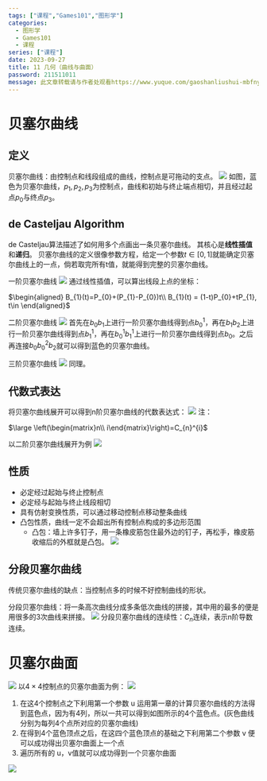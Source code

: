 ```yaml
---
tags: ["课程","Games101","图形学"]
categories:
  - 图形学
  - Games101
  - 课程
series: ["课程"]
date: 2023-09-27
title: 11 几何（曲线与曲面） 
password: 211511011
message: 此文章转载请与作者处观看https://www.yuque.com/gaoshanliushui-mbfny
---
```

# 贝塞尔曲线

## 定义

贝塞尔曲线：由控制点和线段组成的曲线，控制点是可拖动的支点。
![](/images/posts/1694856373751-c5c351cc-c0e7-4111-87c7-5170f1720957.png)
如图，蓝色为贝塞尔曲线，$p_{1},p_{2},p_{3}$为控制点，曲线和初始与终止端点相切，并且经过起点$p_{0}$与终点$p_{3}$。

## de Casteljau Algorithm

de Casteljau算法描述了如何用多个点画出一条贝塞尔曲线。
其核心是**线性插值**和**递归**。
贝塞尔曲线的定义很像参数方程，给定一个参数$t\in[0,1]$就能确定贝塞尔曲线上的一点，倘若取完所有t值，就能得到完整的贝塞尔曲线。

一阶贝塞尔曲线
![](/images/posts/1694856373757-67e8d3c8-a904-4595-82b2-22e24a0ebd98.png)
通过线性插值，可以算出线段上点的坐标：

$\begin{aligned}
B_{1}(t)=P_{0}+(P_{1}-P_{0})t\\ 
B_{1}(t) = (1-t)P_{0}+tP_{1}, t\in
\end{aligned}$

二阶贝塞尔曲线
![](/images/posts/1694856373730-17fd4712-3901-4a0c-8f02-3473a8fbfe53.png)
首先在$b_{0}b_{1}$上进行一阶贝塞尔曲线得到点$b_{0}^{1}$，再在$b_{1}b_{2}$上进行一阶贝塞尔曲线得到点$b_{1}^{1}$，再在$b_{0}^{1}b_{1}^{1}$上进行一阶贝塞尔曲线得到点$b_{0}$。之后再连接$b_{0}b_{0}^{2}b_{2}$就可以得到蓝色的贝塞尔曲线。

三阶贝塞尔曲线
![](/images/posts/1694856373758-e07de3ae-3eb6-4e04-be2a-1f5b650c9b35.png)
同理。

## 代数式表达

将贝塞尔曲线展开可以得到n阶贝塞尔曲线的代数表达式：
![](/images/posts/1694856373791-f7af8acf-6ff1-4db5-a7e7-a49f40e7ee00.png)
注：

$\large
\left(\begin{matrix}n\\ i\end{matrix}\right)=C_{n}^{i}$

以二阶贝塞尔曲线展开为例
![](/images/posts/1694856374446-5aa15848-ddef-43c5-9227-4051dff83eff.png)

## 性质

- 必定经过起始与终止控制点
- 必定经与起始与终止线段相切
- 具有仿射变换性质，可以通过移动控制点移动整条曲线
- 凸包性质，曲线一定不会超出所有控制点构成的多边形范围 
  - 凸包：墙上许多钉子，用一条橡皮筋包住最外边的钉子，再松手，橡皮筋收缩后的外框就是凸包。
    ![](/images/posts/1694856374449-aa7c4192-38e9-47cb-82d0-613e44d320ca.png)

## 分段贝塞尔曲线

传统贝塞尔曲线的缺点：当控制点多的时候不好控制曲线的形状。

分段贝塞尔曲线：将一条高次曲线分成多条低次曲线的拼接，其中用的最多的便是用很多的3次曲线来拼接。
![](/images/posts/1694856374395-5c44e0ae-6a41-4678-8adb-ce6179de6cde.png)
分段贝塞尔曲线的连续性：$C_{n}$连续，表示n阶导数连续。

# 贝塞尔曲面

![](/images/posts/1694856374534-2250d5d7-3dad-4348-bc6f-3fafc7b68f0a.png)
以$4\times 4$控制点的贝塞尔曲面为例：
![](/images/posts/1694856374534-4096d502-60c8-41ea-b81e-270808d58901.png)

1. 在这4个控制点之下利用第一个参数 u 运用第一章的计算贝塞尔曲线的方法得到蓝色点，因为有4列，所以一共可以得到如图所示的4个蓝色点。(灰色曲线分别为每列4个点所对应的贝塞尔曲线)
2. 在得到4个蓝色顶点之后，在这四个蓝色顶点的基础之下利用第二个参数 v 便可以成功得出贝塞尔曲面上一个点
3. 遍历所有的 u，v值就可以成功得到一个贝塞尔曲面

![](/images/posts/1694856375225-b0b616e4-6b8b-4d11-9ea5-e7892e060841.png)